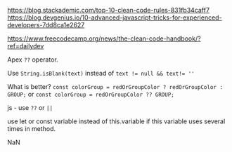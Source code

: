 https://blog.stackademic.com/top-10-clean-code-rules-831fb34caff7
https://blog.devgenius.io/10-advanced-javascript-tricks-for-experienced-developers-7dd8ca1e2627

https://www.freecodecamp.org/news/the-clean-code-handbook/?ref=dailydev

Apex `??` operator.

Use `String.isBlank(text)` instead of `text != null && text!= ''`

What is better?
`const colorGroup = redOrGroupColor ? redOrGroupColor : GROUP;`
or
`const colorGroup = redOrGroupColor ?? GROUP;`

js - use `??` or `||`

use let or const variable instead of this.variable if this variable uses several times in method.

NaN

